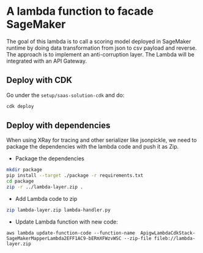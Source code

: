 # A lambda function to facade SageMaker

The goal of this lambda is to call a scoring model deployed in SageMaker runtime by doing data transformation from json to csv payload and reverse. The approach is to implement an anti-corruption layer. The Lambda will be integrated with an API Gateway.

## Deploy with CDK

Go under the `setup/saas-solution-cdk` and do:

```sh
cdk deploy
```


## Deploy with dependencies

When using XRay for tracing and other serializer like jsonpickle, we need to package the dependencies with the lambda code and push it as Zip.

* Package the dependencies

```sh
mkdir package
pip install --target ./package -r requirements.txt 
cd package
zip -r ../lambda-layer.zip .
```

* Add Lambda code to zip

```sh
zip lambda-layer.zip lambda-handler.py
```

* Update Lambda function with new code:

```
aws lambda update-function-code --function-name  ApigwLambdaCdkStack-SageMakerMapperLambda2EFF1AC9-bERmXFWzvWSC --zip-file fileb://lambda-layer.zip
```